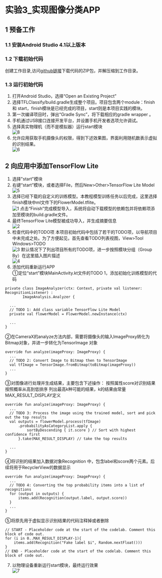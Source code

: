 
# 实验3_实现图像分类APP
## 1 预备工作
### 1.1 安装Android Studio 4.1以上版本
### 1.2 下载初始代码
创建工作目录,访问[github链接](https://github.com/hoitab/TFLClassify.git)下载代码的ZIP包，并解压缩到工作目录。
### 1.3 运行初始代码
1. 打开Android Studio，选择“Open an Existing Project”
2. 选择TFLClassify/build.gradle生成整个项目。项目包含两个module：finish 和 start，finish模块是已经完成的项目，start则是本项目实践的模块。
3. 第一次编译项目时，弹出“Gradle Sync”，将下载相应的gradle wrapper 。
4. 手机通过USB接口连接开发平台，并设置手机开发者选项允许调试。
5. 选择真实物理机（而不是模拟器）运行start模块\
   ![8](https://raw.githubusercontent.com/November-0/Software-project-R-amp-D-practice/main/experiment3/images/8.png)
6. 允许应用获取手机摄像头的权限，得到下述效果图，界面利用随机数表示虚拟的识别结果。\
   ![6](https://raw.githubusercontent.com/November-0/Software-project-R-amp-D-practice/main/experiment3/images/6.jpg)

## 2 向应用中添加TensorFlow Lite
1. 选择"start"模块
2. 右键“start”模块，或者选择File，然后New>Other>TensorFlow Lite Model\
   ![5](https://raw.githubusercontent.com/November-0/Software-project-R-amp-D-practice/main/experiment3/images/5.png)
3. 选择已经下载的自定义的训练模型。本教程模型训练任务以后完成，这里选择finish模块中ml文件下的FlowerModel.tflite。\
   ![1](https://raw.githubusercontent.com/November-0/Software-project-R-amp-D-practice/main/experiment3/images/1.png)
点击“Finish”完成模型导入，系统将自动下载模型的依赖包并将依赖项添加至模块的build.gradle文件。
4. 最终TensorFlow Lite模型被成功导入，并生成摘要信息\
   ![2](https://raw.githubusercontent.com/November-0/Software-project-R-amp-D-practice/main/experiment3/images/2.jpg)
5. 检查代码中的TODO项
本项目初始代码中包括了若干的TODO项，以导航项目中未完成之处。为了方便起见，首先查看TODO列表视图，View>Tool Windows>TODO\
   ![3](https://raw.githubusercontent.com/November-0/Software-project-R-amp-D-practice/main/experiment3/images/3.png)
默认情况下了列出项目所有的TODO项，进一步按照模块分组（Group By）在这里插入图片描述\
   ![4](https://raw.githubusercontent.com/November-0/Software-project-R-amp-D-practice/main/experiment3/images/4.png)
6. 添加代码重新运行APP\
①定位“start”模块MainActivity.kt文件的TODO 1，添加初始化训练模型的代码
```
private class ImageAnalyzer(ctx: Context, private val listener: RecognitionListener) :
        ImageAnalysis.Analyzer {

  ...
  // TODO 1: Add class variable TensorFlow Lite Model
  private val flowerModel = FlowerModel.newInstance(ctx)

  ...
}
```
②在CameraX的analyze方法内部，需要将摄像头的输入ImageProxy转化为Bitmap对象，并进一步转化为TensorImage 对象
```
override fun analyze(imageProxy: ImageProxy) {
  ...
  // TODO 2: Convert Image to Bitmap then to TensorImage
  val tfImage = TensorImage.fromBitmap(toBitmap(imageProxy))
  ...
}
```
③对图像进行处理并生成结果，主要包含下述操作：
按照属性score对识别结果按照概率从高到低排序
列出最高k种可能的结果，k的结果由常量MAX_RESULT_DISPLAY定义
```
override fun analyze(imageProxy: ImageProxy) {
  ...
  // TODO 3: Process the image using the trained model, sort and pick out the top results
  val outputs = flowerModel.process(tfImage)
      .probabilityAsCategoryList.apply {
          sortByDescending { it.score } // Sort with highest confidence first
      }.take(MAX_RESULT_DISPLAY) // take the top results

  ...
}
```
④将识别的结果加入数据对象Recognition 中，包含label和score两个元素。后续将用于RecyclerView的数据显示
```
override fun analyze(imageProxy: ImageProxy) {
  ...
  // TODO 4: Converting the top probability items into a list of recognitions
  for (output in outputs) {
      items.add(Recognition(output.label, output.score))
  }
  ...
}
```
⑤将原先用于虚拟显示识别结果的代码注释掉或者删除
```
// START - Placeholder code at the start of the codelab. Comment this block of code out.
for (i in 0..MAX_RESULT_DISPLAY-1){
    items.add(Recognition("Fake label $i", Random.nextFloat()))
}
// END - Placeholder code at the start of the codelab. Comment this block of code out.

```
7. 以物理设备重新运行start模块，最终运行效果\
   ![7](https://raw.githubusercontent.com/November-0/Software-project-R-amp-D-practice/main/experiment3/images/7.jpg)
